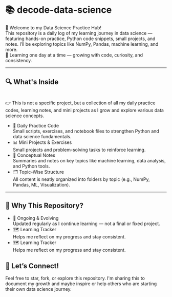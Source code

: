 # 📚 decode-data-science
🧠 Welcome to my Data Science Practice Hub!
<br>
This repository is a daily log of my learning journey in data science — featuring hands-on practice, Python code snippets, small projects, and notes. I’ll be exploring topics like NumPy, Pandas, machine learning, and more. 
<br>
🚀 Learning one day at a time — growing with code, curiosity, and consistency.
<hr>
<h2>🔍 What's Inside</h2>
<br>
👉 This is not a specific project, but a collection of all my daily practice codes, learning notes, and mini projects as I grow and explore various data science concepts.
<br>
<ul>
  <li>🧠 Daily Practice Code 
<br>
Small scripts, exercises, and notebook files to strengthen Python and data science fundamentals.</li>
  <li>
    📊 Mini Projects & Exercises
<br>
Small projects and problem-solving tasks to reinforce learning.
  </li>
  <li>
    📒 Conceptual Notes
<br>
Summaries and notes on key topics like machine learning, data analysis, and Python tools.
  </li>
  <li>
    🗂️ Topic-Wise Structure
<br>
All content is neatly organized into folders by topic (e.g., NumPy, Pandas, ML, Visualization).
  </li>
</ul>
<hr>
<h2>📌 Why This Repository?</h2>
<ul>
  <li>
   🔄 Ongoing & Evolving
    <br>
Updated regularly as I continue learning — not a final or fixed project.
  </li>
  <li>
    🗺️ Learning Tracker
    <br>
Helps me reflect on my progress and stay consistent.
  </li>
  <li>
    🗺️ Learning Tracker
    <br>
Helps me reflect on my progress and stay consistent.
  </li>
</ul>
<h2>💬 Let’s Connect!</h2>
Feel free to star, fork, or explore this repository.
I'm sharing this to document my growth and maybe inspire or help others who are starting their own data science journey.

